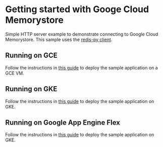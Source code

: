 # Getting started with Googe Cloud Memorystore
Simple HTTP server example to demonstrate connecting to Google Cloud Memorystore.
This sample uses the [redis-py client](https://github.com/andymccurdy/redis-py).

## Running on GCE

Follow the instructions in [this guide](TODO-UPDATE-LINK) to deploy the sample application on a GCE VM.

## Running on GKE

Follow the instructions in [this guide](TODO-UPDATE-LINK) to deploy the sample application on GKE.

## Running on Google App Engine Flex

Follow the instructions in [this guide](TODO-UPDATE-LINK) to deploy the sample application on GKE.


